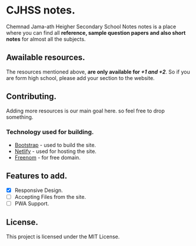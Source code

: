 
# CJHSS notes.

Chemnad Jama-ath Heigher Secondary School Notes notes is a place where you can find all **reference, sample question papers and also short notes** for almost all the subjects.

## Awailable resources.

The resources mentioned above,  **are only available for _+1 and +2_**. So if you are form high school, please add your section to the website.

## Contributing.

Adding more resources is our main goal here. so feel free to drop something.

### Technology used for building.

* [Bootstrap](https://bootstrap.com/) - used to build the site.
* [Netlify](https://netlify.com/) - used for hosting the site.
* [Freenom](https://freenom.com/) - for free domain.

## Features to add.

- [x] Responsive Design.
- [ ] Accepting Files from the site.
- [ ] PWA Support.

## License.

This project is licensed under the MIT License. 
